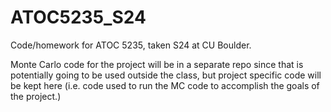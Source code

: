 # ATOC5235_S24
Code/homework for ATOC 5235, taken S24 at CU Boulder. 

Monte Carlo code for the project will be in a separate repo since that is potentially going to be used outside the class, but project specific code will be kept here (i.e. code used to run the MC code to accomplish the goals of the project.)



